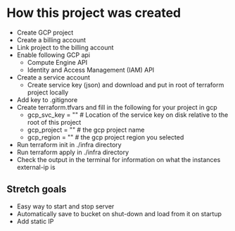 # How this project was created
- Create GCP project
- Create a billing account 
- Link project to the billing account
- Enable following GCP api
    - Compute Engine API
    - Identity and Access Management (IAM) API
- Create a service account 
    - Create service key (json) and download and put in root of terraform project locally
- Add key to .gitignore
- Create terraform.tfvars and fill in the following for your project in gcp
    - gcp_svc_key = "" # Location of the service key on disk relative to the root of this project 
    - gcp_project = "" # the gcp project name
    - gcp_region = "" # the gcp project region you selected 
- Run terraform init in ./infra directory
- Run terraform apply in ./infra directory
- Check the output in the terminal for information on what the instances external-ip is

## Stretch goals
- Easy way to start and stop server
- Automatically save to bucket on shut-down and load from it on startup
- Add static IP
